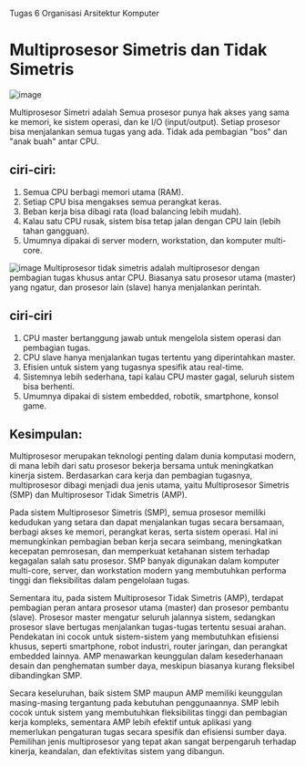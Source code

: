 Tugas 6 Organisasi Arsitektur Komputer
# Multiprosesor Simetris dan Tidak Simetris
![image](https://github.com/user-attachments/assets/8f72c6cd-44ab-4fd7-9e79-2b33c684410e)

Multiprosesor Simetri adalah Semua prosesor punya hak akses yang sama ke memori, ke sistem operasi, dan ke I/O (input/output).
Setiap prosesor bisa menjalankan semua tugas yang ada. Tidak ada pembagian "bos" dan "anak buah" antar CPU.
## ciri-ciri:
1. Semua CPU berbagi memori utama (RAM).
2. Setiap CPU bisa mengakses semua perangkat keras.
3. Beban kerja bisa dibagi rata (load balancing lebih mudah).
4. Kalau satu CPU rusak, sistem bisa tetap jalan dengan CPU lain (lebih tahan gangguan).
5. Umumnya dipakai di server modern, workstation, dan komputer multi-core.

![image](https://github.com/user-attachments/assets/45e594ae-f045-4011-bd06-3df0b3536962)
Multiprosesor tidak simetris adalah multiprosesor dengan pembagian tugas khusus antar CPU. Biasanya satu prosesor utama (master) yang ngatur, dan prosesor lain (slave) hanya menjalankan perintah.
## ciri-ciri
1. CPU master bertanggung jawab untuk mengelola sistem operasi dan pembagian tugas.
2. CPU slave hanya menjalankan tugas tertentu yang diperintahkan master.
3. Efisien untuk sistem yang tugasnya spesifik atau real-time.
4. Sistemnya lebih sederhana, tapi kalau CPU master gagal, seluruh sistem bisa berhenti.
5. Umumnya dipakai di sistem embedded, robotik, smartphone, konsol game.

## Kesimpulan:
  Multiprosesor merupakan teknologi penting dalam dunia komputasi modern, di mana lebih dari satu prosesor bekerja bersama untuk meningkatkan kinerja sistem. Berdasarkan cara kerja dan pembagian tugasnya, multiprosesor dibagi menjadi dua jenis utama, yaitu Multiprosesor Simetris (SMP) dan Multiprosesor Tidak Simetris (AMP).

  Pada sistem Multiprosesor Simetris (SMP), semua prosesor memiliki kedudukan yang setara dan dapat menjalankan tugas secara bersamaan, berbagi akses ke memori, perangkat keras, serta sistem operasi. Hal ini memungkinkan pembagian beban kerja secara seimbang, meningkatkan kecepatan pemrosesan, dan memperkuat ketahanan sistem terhadap kegagalan salah satu prosesor. SMP banyak digunakan dalam komputer multi-core, server, dan workstation modern yang membutuhkan performa tinggi dan fleksibilitas dalam pengelolaan tugas.

  Sementara itu, pada sistem Multiprosesor Tidak Simetris (AMP), terdapat pembagian peran antara prosesor utama (master) dan prosesor pembantu (slave). Prosesor master mengatur seluruh jalannya sistem, sedangkan prosesor slave bertugas menjalankan tugas-tugas tertentu sesuai arahan. Pendekatan ini cocok untuk sistem-sistem yang membutuhkan efisiensi khusus, seperti smartphone, robot industri, router jaringan, dan perangkat embedded lainnya. AMP menawarkan keunggulan dalam kesederhanaan desain dan penghematan sumber daya, meskipun biasanya kurang fleksibel dibandingkan SMP.

  Secara keseluruhan, baik sistem SMP maupun AMP memiliki keunggulan masing-masing tergantung pada kebutuhan penggunaannya. SMP lebih cocok untuk sistem yang membutuhkan fleksibilitas tinggi dan pembagian kerja kompleks, sementara AMP lebih efektif untuk aplikasi yang memerlukan pengaturan tugas secara spesifik dan efisiensi sumber daya. Pemilihan jenis multiprosesor yang tepat akan sangat berpengaruh terhadap kinerja, keandalan, dan efektivitas sistem yang dibangun.
